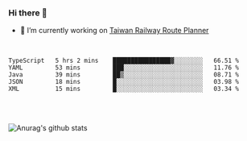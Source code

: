 ### Hi there 👋

- 🔭 I’m currently working on [Taiwan Railway Route Planner](https://github.com/Taiwan-Railway-Route-Planner)

<br/>

<!--START_SECTION:waka-->

```text
TypeScript   5 hrs 2 mins    ████████████████▓░░░░░░░░   66.51 %
YAML         53 mins         ███░░░░░░░░░░░░░░░░░░░░░░   11.76 %
Java         39 mins         ██▒░░░░░░░░░░░░░░░░░░░░░░   08.71 %
JSON         18 mins         █░░░░░░░░░░░░░░░░░░░░░░░░   03.98 %
XML          15 mins         █░░░░░░░░░░░░░░░░░░░░░░░░   03.34 %
```

<!--END_SECTION:waka-->

<br/>
<br/>

![Anurag's github stats](https://github-readme-stats.vercel.app/api?username=DepickereSven&show_icons=true&theme=tokyonight)



<!--
**DepickereSven/DepickereSven** is a ✨ _special_ ✨ repository because its `README.md` (this file) appears on your GitHub profile.

Here are some ideas to get you started:

- 🔭 I’m currently working on ...
- 🌱 I’m currently learning ...
- 👯 I’m looking to collaborate on ...
- 🤔 I’m looking for help with ...
- 💬 Ask me about ...
- 📫 How to reach me: ...
- 😄 Pronouns: ...
- ⚡ Fun fact: ...
-->
